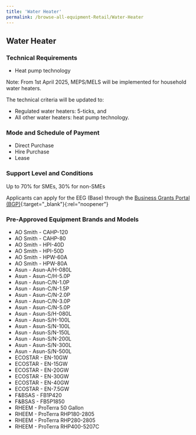 ```yaml
---
title: 'Water Heater'
permalink: /browse-all-equipment-Retail/Water-Heater
---
```


## Water Heater

### Technical Requirements

- Heat pump technology

Note: From 1st April 2025, MEPS/MELS will be implemented for household water heaters.

The technical criteria will be updated to:
- Regulated water heaters: 5-ticks, and
- All other water heaters: heat pump technology.

### Mode and Schedule of Payment 

- Direct Purchase
- Hire Purchase
- Lease

### Support Level and Conditions

Up to 70% for SMEs, 30% for non-SMEs

Applicants can apply for the EEG (Base) through the [Business Grants Portal (BGP)](http://www.businessgrants.gov.sg/){:target="_blank"}{:rel="noopener"}

### Pre-Approved Equipment Brands and Models

- AO Smith  - CAHP-120
- AO Smith  - CAHP-80
- AO Smith  - HPI-40D
- AO Smith  - HPI-50D
- AO Smith  - HPW-60A
- AO Smith  - HPW-80A
- Asun  - Asun-A/H-080L
- Asun  - Asun-C/H-5.0P
- Asun  - Asun-C/N-1.0P
- Asun  - Asun-C/N-1.5P
- Asun  - Asun-C/N-2.0P
- Asun  - Asun-C/N-3.0P
- Asun  - Asun-C/N-5.0P
- Asun  - Asun-S/H-080L
- Asun  - Asun-S/H-100L
- Asun  - Asun-S/N-100L
- Asun  - Asun-S/N-150L
- Asun  - Asun-S/N-200L
- Asun  - Asun-S/N-300L
- Asun  - Asun-S/N-500L
- ECOSTAR  - EN-10GW
- ECOSTAR  - EN-15GW
- ECOSTAR  - EN-20GW
- ECOSTAR  - EN-30GW
- ECOSTAR  - EN-40GW
- ECOSTAR  - EN-7.5GW
- F&BSAS  - FB1P420
- F&BSAS  - FB5P1850
- RHEEM  - ProTerra 50 Gallon
- RHEEM  - ProTerra RHP180-2805
- RHEEM  - ProTerra RHP280-2805
- RHEEM  - ProTerra RHP400-5207C
